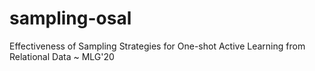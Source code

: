 # sampling-osal
Effectiveness of Sampling Strategies for One-shot Active Learning from Relational Data ~ MLG'20
